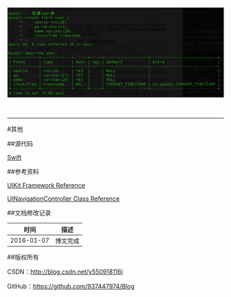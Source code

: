 ![](https://raw.githubusercontent.com/937447974/Blog/master/Resources/2015111101.png)

&#160;

----------

#其他

##源代码

[Swift](https://github.com/937447974/Swift)

##参考资料

[UIKit Framework Reference](https://developer.apple.com/library/ios/documentation/UIKit/Reference/UIKit_Framework/index.html)

[UINavigationController Class Reference](https://developer.apple.com/library/ios/documentation/UIKit/Reference/UINavigationController_Class/index.html)

##文档修改记录

| 时间 | 描述 |
| ---- | ---- |
| 2016-01-07 | 博文完成 |

##版权所有

CSDN：http://blog.csdn.net/y550918116j

GitHub：https://github.com/937447974/Blog